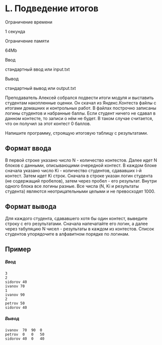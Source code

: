 L. Подведение итогов
====================

Ограничение времени

1 секунда

Ограничение памяти

64Mb

Ввод

стандартный ввод или input.txt

Вывод

стандартный вывод или output.txt

Преподаватель Алексей собрался подвести итоги модуля и выставить студентам накопленные оценки. Он скачал из Яндекс.Контеста файлы с итогами домашних и контрольных работ. В файлах построчно записаны логины студентов и набранные баллы. Если студент ничего не сдавал в данном контесте, то записи о нём не будет. В таком случае считается, что он получил за этот контест 0 баллов.

Напишите программу, строящую итоговую таблицу с результатами.

Формат ввода
------------

В первой строке указано число N - количество контестов. Далее идет N блоков с данными, описывающими очередной контест. В каждом блоке сначала указано число Ki - количество студентов, сдававших i\-й контест. Затем идет Ki строк. Сначала в строке указан логин студента (не содержащий пробелов), затем через пробел - его результат. Внутри одного блока все логины разные. Все числа (N, Ki и результаты студента) являются неотрицательными целыми и не превосходят 1000.

Формат вывода
-------------

Для каждого студента, сдававшего хотя бы один контест, выведите строку с его результатами. Сначала напечатайте его логин, а далее через табуляцию N чисел - результаты в каждом из контестов. Список студентов упорядочите в алфавитном порядке по логинам.

Пример
------

##### Ввод

```
3
2
sidorov 40
ivanov 70
1
ivanov 90
2
petrov 50
sidorov 40
```

##### Вывод

```
ivanov	70	90	0
petrov	0	0	50
sidorov	40	0	40
```